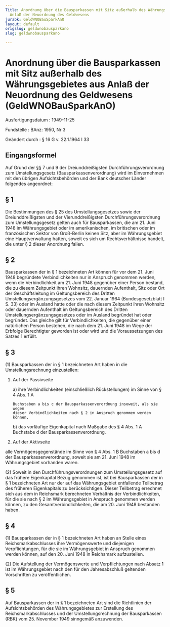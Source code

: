 ```yaml
---
Title: Anordnung über die Bausparkassen mit Sitz außerhalb des Währungsgebietes aus
  Anlaß der Neuordnung des Geldwesens
jurabk: GeldWNOBauSparkAnO
layout: default
origslug: geldwnobausparkano
slug: geldwnobausparkano

---
```


# Anordnung über die Bausparkassen mit Sitz außerhalb des Währungsgebietes aus Anlaß der Neuordnung des Geldwesens (GeldWNOBauSparkAnO)

Ausfertigungsdatum
:   1949-11-25

Fundstelle
:   BAnz: 1950, Nr 3

Geändert durch
:   § 16 G v. 22.1.1964 I 33


## Eingangsformel

Auf Grund der §§ 7 und 9 der Dreiunddreißigsten
Durchführungsverordnung zum Umstellungsgesetz
(Bausparkassenverordnung) wird im Einvernehmen mit den übrigen
Aufsichtsbehörden und der Bank deutscher Länder folgendes angeordnet:


## § 1

Die Bestimmungen des § 25 des Umstellungsgesetzes sowie der
Dreiunddreißigsten und der Vierunddreißigsten Durchführungsverordnung
zum Umstellungsgesetz gelten auch für Bausparkassen, die am 21. Juni
1948 im Währungsgebiet oder im amerikanischen, im britischen oder im
französischen Sektor von Groß-Berlin keinen Sitz, aber im
Währungsgebiet eine Hauptverwaltung hatten, soweit es sich um
Rechtsverhältnisse handelt, die unter § 2 dieser Anordnung fallen.


## § 2

Bausparkassen der in § 1 bezeichneten Art können für vor dem 21. Juni
1948 begründete Verbindlichkeiten nur in Anspruch genommen werden,
wenn die Verbindlichkeit am 21. Juni 1948 gegenüber einer Person
bestand, die zu diesem Zeitpunkt ihren Wohnsitz, dauernden Aufenthalt,
Sitz oder Ort der Geschäftsleitung im Geltungsbereich des Dritten
Umstellungsergänzungsgesetzes vom 22. Januar 1964 (Bundesgesetzblatt I
S. 33) oder im Ausland hatte oder die nach diesem Zeitpunkt ihren
Wohnsitz oder dauernden Aufenthalt im Geltungsbereich des Dritten
Umstellungsergänzungsgesetzes oder im Ausland begründet hat oder
begründet. Das gleiche gilt für Verbindlichkeiten, die gegenüber einer
natürlichen Person bestehen, die nach dem 21. Juni 1948 im Wege der
Erbfolge Berechtigter geworden ist oder wird und die Voraussetzungen
des Satzes 1 erfüllt.


## § 3

(1) Bausparkassen der in § 1 bezeichneten Art haben in die
Umstellungsrechnung einzustellen:

1.  Auf der Passivseite

    a)  ihre Verbindlichkeiten (einschließlich Rückstellungen) im Sinne von §
        4 Abs. 1 A

        Buchstaben a bis c der Bausparkassenverordnung insoweit, als sie wegen
        dieser Verbindlichkeiten nach § 2 in Anspruch genommen werden können,


    b)  das vorläufige Eigenkapital nach Maßgabe des § 4 Abs. 1 A Buchstabe d
        der Bausparkassenverordnung.





2.  Auf der Aktivseite



alle Vermögensgegenstände im Sinne von § 4 Abs. 1 B Buchstaben a bis d
der Bausparkassenverordnung, soweit sie am 21. Juni 1948 im
Währungsgebiet vorhanden waren.

(2) Soweit in den Durchführungsverordnungen zum Umstellungsgesetz auf
das frühere Eigenkapital Bezug genommen ist, ist bei Bausparkassen der
in § 1 bezeichneten Art nur der auf das Währungsgebiet entfallende
Teilbetrag des früheren Eigenkapitals zu berücksichtigen. Dieser
Teilbetrag errechnet sich aus dem in Reichsmark berechneten Verhältnis
der Verbindlichkeiten, für die sie nach § 2 im Währungsgebiet in
Anspruch genommen werden können, zu den Gesamtverbindlichkeiten, die
am 20. Juni 1948 bestanden haben.


## § 4

(1) Bausparkassen der in § 1 bezeichneten Art haben an Stelle eines
Reichsmarkabschlusses ihre Vermögenswerte und diejenigen
Verpflichtungen, für die sie im Währungsgebiet in Anspruch genommen
werden können, auf den 20. Juni 1948 in Reichsmark aufzustellen.

(2) Die Aufstellung der Vermögenswerte und Verpflichtungen nach Absatz
1 ist im Währungsgebiet nach den für den Jahresabschluß geltenden
Vorschriften zu veröffentlichen.


## § 5

Auf Bausparkassen der in § 1 bezeichneten Art sind die Richtlinien der
Aufsichtsbehörden des Währungsgebietes zur Erstellung des
Reichsmarkabschlusses und der Umstellungsrechnung der Bausparkassen
(RBK) vom 25. November 1949 sinngemäß anzuwenden.

